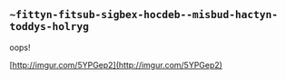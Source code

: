 ## `~fittyn-fitsub-sigbex-hocdeb--misbud-hactyn-toddys-holryg`
oops!

[http://imgur.com/5YPGep2](http://imgur.com/5YPGep2)